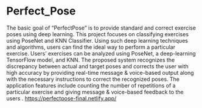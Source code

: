# Perfect_Pose
The basic goal of “PerfectPose” is to provide standard and correct exercise poses using deep learning. This project focuses on classifying exercises using PoseNet and KNN Classifier. Using such deep learning techniques and algorithms, users can find the ideal way to perform a particular exercise. Users’ exercises can be analyzed using PoseNet, a deep-learning TensorFlow model, and KNN. The proposed system recognizes the discrepancy between actual and target poses and corrects the user with high accuracy by providing real-time message & voice-based output along with the necessary instructions to correct the recognized poses. The application features include counting the number of repetitions of a particular exercise and giving message & voice-based feedback to the users .
https://perfectpose-final.netlify.app/
